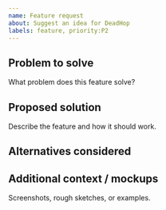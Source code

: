 ```yaml
---
name: Feature request
about: Suggest an idea for DeadHop
labels: feature, priority:P2
---
```


## Problem to solve
What problem does this feature solve?

## Proposed solution
Describe the feature and how it should work.

## Alternatives considered

## Additional context / mockups
Screenshots, rough sketches, or examples.
